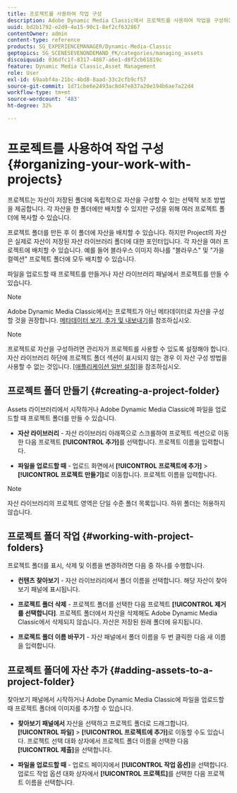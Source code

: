 ```yaml
---
title: 프로젝트를 사용하여 작업 구성
description: Adobe Dynamic Media Classic에서 프로젝트를 사용하여 작업을 구성하는 방법을 알아봅니다.
uuid: bd2b1792-e2d9-4a15-90c1-8ef2cf632867
contentOwner: admin
content-type: reference
products: SG_EXPERIENCEMANAGER/Dynamic-Media-Classic
geptopics: SG_SCENESEVENONDEMAND_PK/categories/managing_assets
discoiquuid: 036dfc1f-8317-4887-a6e1-d8f2cb61819c
feature: Dynamic Media Classic,Asset Management
role: User
exl-id: 69aabf4a-21bc-4bd8-8aad-33c2cfb9cf57
source-git-commit: 1d71cbe6e2493ac8d47e837a20e194b6ae7a22d4
workflow-type: tm+mt
source-wordcount: '483'
ht-degree: 32%

---
```


# 프로젝트를 사용하여 작업 구성{#organizing-your-work-with-projects}

프로젝트는 자산이 저장된 폴더에 독립적으로 자산을 구성할 수 있는 선택적 보조 방법을 제공합니다. 각 자산을 한 폴더에만 배치할 수 있지만 구성을 위해 여러 프로젝트 폴더에 복사할 수 있습니다.

프로젝트 폴더를 만든 후 이 폴더에 자산을 배치할 수 있습니다. 하지만 Project의 자산은 실제로 자산이 저장된 자산 라이브러리 폴더에 대한 포인터입니다. 각 자산을 여러 프로젝트에 배치할 수 있습니다. 예를 들어 블라우스 이미지 하나를 &quot;블라우스&quot; 및 &quot;가을 컬렉션&quot; 프로젝트 폴더에 모두 배치할 수 있습니다.

파일을 업로드할 때 프로젝트를 만들거나 자산 라이브러리 패널에서 프로젝트를 만들 수 있습니다.

>[!NOTE]
>
>Adobe Dynamic Media Classic에서는 프로젝트가 아닌 메타데이터로 자산을 구성할 것을 권장합니다. [메타데이터 보기, 추가 및 내보내기](viewing-adding-exporting-metadata.md)를 참조하십시오.

>[!NOTE]
>
>프로젝트로 자산을 구성하려면 관리자가 프로젝트를 사용할 수 있도록 설정해야 합니다. 자산 라이브러리 하단에 프로젝트 폴더 섹션이 표시되지 않는 경우 이 자산 구성 방법을 사용할 수 없는 것입니다. [[애플리케이션 일반 설정]](application-setup.md#general-settings)을 참조하십시오.

## 프로젝트 폴더 만들기 {#creating-a-project-folder}

Assets 라이브러리에서 시작하거나 Adobe Dynamic Media Classic에 파일을 업로드할 때 프로젝트 폴더를 만들 수 있습니다.

* **자산 라이브러리**  - 자산 라이브러리 아래쪽으로 스크롤하여 프로젝트 섹션으로 이동한 다음 프로젝트  **[!UICONTROL 추가]**&#x200B;를 선택합니다. 프로젝트 이름을 입력합니다.

* **파일을 업로드할 때**  - 업로드 화면에서  **[!UICONTROL 프로젝트에 추가]**  >  **[!UICONTROL 프로젝트 만들기]**&#x200B;로 이동합니다. 프로젝트 이름을 입력합니다.

>[!NOTE]
>
>자산 라이브러리의 프로젝트 영역은 단일 수준 폴더 목록입니다. 하위 폴더는 허용하지 않습니다.

## 프로젝트 폴더 작업 {#working-with-project-folders}

프로젝트 폴더를 표시, 삭제 및 이름을 변경하려면 다음 중 하나를 수행합니다.

* **컨텐츠 찾아보기**  - 자산 라이브러리에서 폴더 이름을 선택합니다. 해당 자산이 찾아보기 패널에 표시됩니다.

* **프로젝트 폴더 삭제**  - 프로젝트 폴더를 선택한 다음 프로젝트  **[!UICONTROL 제거 를 선택합니다]**. 프로젝트 폴더에서 자산을 삭제해도 Adobe Dynamic Media Classic에서 삭제되지 않습니다. 자산은 저장된 원래 폴더에 유지됩니다.

* **프로젝트 폴더 이름 바꾸기**  - 자산 패널에서 폴더 이름을 두 번 클릭한 다음 새 이름을 입력합니다.

## 프로젝트 폴더에 자산 추가 {#adding-assets-to-a-project-folder}

찾아보기 패널에서 시작하거나 Adobe Dynamic Media Classic에 파일을 업로드할 때 프로젝트 폴더에 이미지를 추가할 수 있습니다.

* **찾아보기 패널에서**  자산을 선택하고 프로젝트 폴더로 드래그합니다. **[!UICONTROL 파일]** > **[!UICONTROL 프로젝트에 추가]**&#x200B;로 이동할 수도 있습니다. 프로젝트 선택 대화 상자에서 프로젝트 폴더 이름을 선택한 다음 **[!UICONTROL 제출]**&#x200B;을 선택합니다.

* **파일을 업로드할 때**  - 업로드 페이지에서  **[!UICONTROL 작업 옵션]**&#x200B;을 선택합니다. 업로드 작업 옵션 대화 상자에서 **[!UICONTROL 프로젝트]**&#x200B;를 선택한 다음 프로젝트 이름을 선택합니다.
